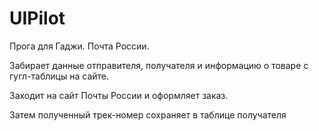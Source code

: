 # UIPilot
Прога для Гаджи. Почта России.



Забирает данные отправителя, получателя и информацию о товаре с гугл-таблицы на сайте. 

Заходит на сайт Почты России и оформляет заказ. 

Затем полученный трек-номер сохраняет в таблице получателя
